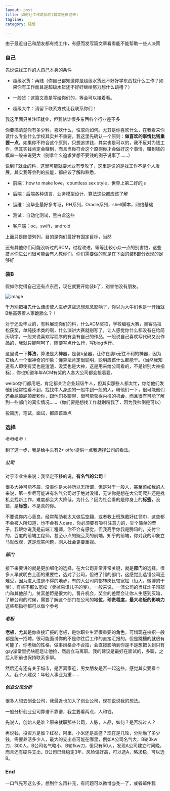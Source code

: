 ```yaml
---
layout: post
title: 如何让工作跪舔你(其实是反过来)
tagline: 
category: 随想

---
```


由于最近自己和朋友都有找工作，有感而发写篇文章看看能不能帮助一些人决策

### 自己

先说说找工作的人自己本身的条件

- 超级水货：再贱（你自己都知道你是超级水货还不好好学东西找什么工作？如果你有工作而且是超级水货还不好好继续努力想什么跳槽？）

- 一般货：这篇文章是写给你们的，等会可以接着看。

- 超级大牛：请留下联系方式让我联系你们！

我这里面只关注IT就业，但我估计很多东西各个行业差不多

你要搞清楚你有多少料，喜欢什么，性取向如何。尤其是你喜欢什么，在我看来你读什么专业什么学校其实并不重要，我这里先确认一个原则：**做喜欢的事情比钱重要一点**，如果你不符合这个原则，只想追求钱，其实也是可以的，我不反对为钱工作，但其实钱肯定会赚到，而且当你符合这个原则你才会做好这个事情，赚到钱的概率一般来说更大（别拿什么追求梦想不要钱的例子说事了……）

说到IT就业的料，这里可能就要术业有专攻了，这里是说的是找工作不是个人发展，其实我等会列的技能，都应该了解和熟悉，

- 前端：how to make love，countless sex style，世界上第二好的js

- 后端：后端各种语言，业务模型设计，算法这些都应该了解

- 运维：没毕业最好多考证，RH系列，Oracle系列，shell脚本，网络基础

- 测试：自动化测试，黑白盒这些

- 客户端：oc，swift，android

上面只是随便列列，目的是你们最好有固定目标，当然

还有其他你们可能没听过的SCM，过程改进，等等比较小众一点的别害怕，这些技术你进公司很可能会有人教你们，你们需要做的就是在下面的装B部分表现的足够好

### 装B

假如你觉得自己还有点东西，现在就要开始装b了，别害怕没有朋友。

![image](http://static.acfun.com/dotnet/artemis/u/cms/www/201403/17065810q2m8.jpg)

千万别把祖先什么谦虚使人进步这些思想观念影响了，你以为大牛们也是一开始就B格高等着人家跪舔么？！

对于还没毕业的，有料展现你们的料，什么ACM奖项，学校编程大赛，黑客马拉松获奖，单纯技术类的啊，什么演讲大赛就别写了，让人感觉你什么都没有在给简历填字，一般来说喜欢写程序的有会有自己的作品，一般说自己喜欢写代码又没作品的，我就只能呵呵了，随便写点什么行，写blog也行。

这里说一下**算法**，算法是大神器，是装b圣器，让你在装b无往不利的神器，因为它给人一个很神奇的印象：懂算法肯定很聪明，聪明应该什么都能干。（当然我知道有人即使有奖也是渣渣，没奖也是大神，这是用来给公司看的，不是辨别大神指标），你也知道年年ACM有奖的人各大公司都会抢着要。

weibo你们都用吧，肯定都关注企业超级牛人，但其实那些人都太忙，你给他们发他们经常性看不到，找找牛人身边的一般牛到一般的人，粉他们一下，很可能他们还会屁颠屁颠反粉你，跟他们多聊聊，很可能获得内推的机会，而且很有可能了解到一些部门的真实情况……（你们要是想找工作就别粉我了，因为我帅倒是可以）

投简历，笔试，面试，都应该重点


### 选择

噔噔噔噔！

到了这一步，我是给手头有2+ offer提供一点我选择公司的看法。

##### 公司

对于毕业生来说：我坚定不移的说，**有名气的公司！**

很多大神可能不屑，没事你是大神所以无所谓，但是对于一般人，甚至菜如我的人来说，第一步尽可能进有名气公司对于绝对没错，无论你是想在大公司爬升还是找机会找新工作，难度都会大大降低。为什么？因为社会看的是你身上的**标签**，没错，是**标签**，不是真的你。

不要说你内心善良，经常帮助老太太做后空翻，或者教上班族戴好红领巾，这些都不会被人所知道，也不会有人care，你必须要有吸引注意力的，举个简单的栗子，我跟你说我是前端工程师，你不会有感觉，但我高手你我是腾讯的，支付宝的，百度的前端工程师，甚至小点的豌豆荚的前端，知乎的前端，你对我的印象立马就改观，这是现实问题，刚入社会更要重视。

##### 部门

接下来要讲的就是更加细化的选择，在大公司非常非常关键，就是**部门**的选择。很多人早就明白上面的重要性，选对了公司，但进了错的部门，这感觉比选错公司还难受，因为进入进退不得的地步，有的大公司内部转岗比较宽松（恒大，微博的干爹），有些不那么宽松（卖掉易讯儿子的爹）。一般来说，一流公司的当红炸子鸡部门和其他部门，贫富差距是很大的，晋升机会，奖金的差距会让你人生感到灰暗，了解公司的时候，需要了解这个部门在公司的**地位，珍贵程度，最大老板的影响力**这些都指标都可以做个参考

##### 老板

**老板**，尤其是你直接汇报的老板，是你职业生涯很重要的角色。可惜现在校招一般都是统一招聘，很可能面试你的不是你往后工作的直接汇报的。但是跳槽的就很有可能了。你老板的性格，做事风格合不合拍，会直接影响到你是不是想把关到只有gay澡堂里扔块肥皂让他捡，然后立马离职。我的建议是最好在面试的，多聊，之后入职前也保持联系多聊。

然后还有还有关于城市，是否离家近，男女朋友是否一起这些，感觉其实要看个人，我个人建议：年轻人事业为重……

##### 创业公司分析

很多人想去创业公司，我最近也加入了创业公司，现在说说我的想法。

一般分析创业公司靠谱不靠谱，我主要看两点，人和钱。

先说人，创始人是谁？原来就职那些公司，人脉，人品，如何？是否坑过人？

再说钱，投资方是谁？红杉，阿里，小米还是高盛？现在是几轮，分别融了多少钱，需要养活多少人，最大的支出点可能在哪里，例如A公司名气大，B轮3kw刀，300人。B公司名气略小，B轮1kw刀，但只有50人，发现A公司建立时间晚，而且还有硬件支出，B公司已经稳定3年。风险偏好高，可以选A，略求稳，可以选B。

### End

一口气先写这么多，想到什么再补充，有问题可以微博@秃一了，或者邮件我

